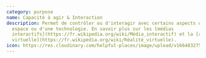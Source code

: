 ```yaml
---
category: purpose
name: Capacité à agir & Interaction
description: Permet de contrôler ou d'interagir avec certains aspects d'un
  espace ou d'une technologie. En savoir plus sur les [médias
  interactifs](https://fr.wikipedia.org/wiki/Média_interactif) et la [réalité
  virtuelle](https://fr.wikipedia.org/wiki/Réalité_virtuelle).
icon: https://res.cloudinary.com/helpful-places/image/upload/v1664832755/dtpr-icons/purpose/agency_n7unvp.svg
---
```

